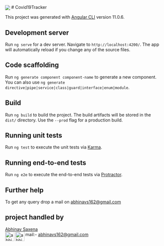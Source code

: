 <img align='center' src='https://image.freepik.com/free-vector/work-progress_24908-53218.jpg'>
# Covid19Tracker

This project was generated with [Angular CLI](https://github.com/angular/angular-cli) version 11.0.6.

## Development server

Run `ng serve` for a dev server. Navigate to `http://localhost:4200/`. The app will automatically reload if you change any of the source files.

## Code scaffolding

Run `ng generate component component-name` to generate a new component. You can also use `ng generate directive|pipe|service|class|guard|interface|enum|module`.

## Build

Run `ng build` to build the project. The build artifacts will be stored in the `dist/` directory. Use the `--prod` flag for a production build.

## Running unit tests

Run `ng test` to execute the unit tests via [Karma](https://karma-runner.github.io).

## Running end-to-end tests

Run `ng e2e` to execute the end-to-end tests via [Protractor](http://www.protractortest.org/).

## Further help

To get any query drop a mail on abhinavs162@gmail.com

## project handled by 
<a href="https://github.com/abhinavs97" rel="nofollow">Abhinav Saxena</a></br>
<img align="left" alt="abhinavs97 | Instagram" width="30px" src="https://camo.githubusercontent.com/84e9d5a7a17515440c3633ea1db744d356defc5d75641b844533a4254475845f/68747470733a2f2f696d6167652e666c617469636f6e2e636f6d2f69636f6e732f7376672f3137342f3137343835352e737667" data-canonical-src="https://image.flaticon.com/icons/svg/174/174855.svg" style="max-width:100%;"></a>
<a href="http://www.instagram.com/whosabhinav" rel ="nofollow">
<img align="left" alt="abhinavs97 | Instagram" width="30px" src="https://camo.githubusercontent.com/84e9d5a7a17515440c3633ea1db744d356defc5d75641b844533a4254475845f/68747470733a2f2f696d6167652e666c617469636f6e2e636f6d2f69636f6e732f7376672f3137342f3137343835352e737667" data-canonical-src="https://image.flaticon.com/icons/svg/174/174855.svg" style="max-width:100%;"></a>
mail:- abhinavs162@gmail.com</br>


